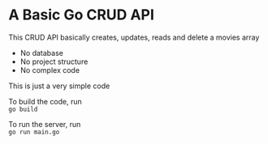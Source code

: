 # A Basic Go CRUD API

This CRUD API basically creates, updates, reads and delete a movies array

- No database
- No project structure
- No complex code

This is just a very simple code

To build the code, run
<br>`go build`

To run the server, run
<br>`go run main.go`

